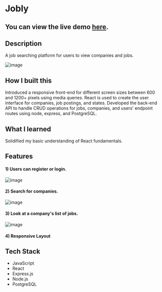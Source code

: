 # Jobly

## You can view the live demo [here](http://kennyhoang-jobly.surge.sh/).

## Description
A job searching platform for users to view companies and jobs. 

![image](https://user-images.githubusercontent.com/77515138/141179681-e9236cbf-282c-4cb2-b197-48077831cdc6.png)

## How I built this 
Introduced a responsive front-end for different screen sizes between 600 and 1200+ pixels using media queries. React is used to create the user interface
for companies, job postings, and states. Developed the back-end API to handle CRUD operations for jobs, companies, and users' endpoint routes using
node, express, and PostgreSQL.

## What I learned
Solidified my basic understanding of React fundamentals. 

## Features 
  #### 1) Users can register or login.
  
  ![image](https://user-images.githubusercontent.com/77515138/141180279-5f2dc0d6-3653-4743-b367-e33d7e5bd6db.png)
  
  #### 2) Search for companies. 
  
  ![image](https://user-images.githubusercontent.com/77515138/141180813-b1bd1c06-bf19-4606-b7b5-8a99c7d0ccd5.png)

  #### 3) Look at a company's list of jobs. 
  
  ![image](https://user-images.githubusercontent.com/77515138/141181081-d56b8c0a-21c4-4257-b94b-761cad58d8f5.png)

  #### 4) Responsive Layout
  
## Tech Stack
 <ul>
  <li>JavaScript</li>
  <li>React</li>
  <li>Express.js</li>
  <li>Node.js</li>
  <li>PostgreSQL</li>
  </ul>
